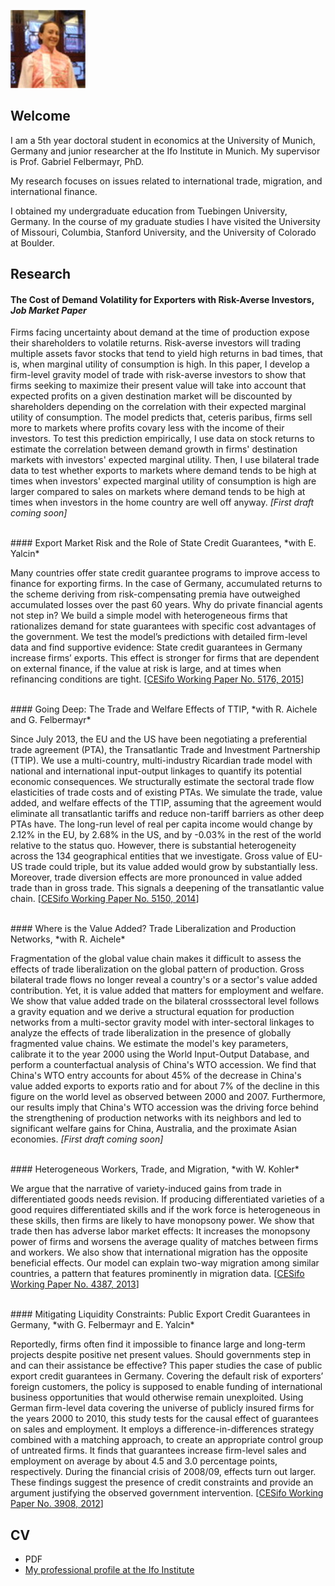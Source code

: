 ![young beautiful and smart woman](pics/profilepic.JPG)

## Welcome
I am a 5th year doctoral student in economics at the University of Munich, Germany and junior researcher at the Ifo Institute in Munich. My supervisor is Prof. Gabriel Felbermayr, PhD.

My research focuses on issues related to international trade, migration, and international finance.

I obtained my undergraduate education from Tuebingen University, Germany. In the course of my graduate studies I have visited the University of Missouri, Columbia, Stanford University, and the University of Colorado at Boulder. 


## Research

#### The Cost of Demand Volatility for Exporters with Risk-Averse Investors, *Job Market Paper*

Firms facing uncertainty about demand at the time of production expose their shareholders to volatile returns. Risk-averse investors will trading multiple assets favor stocks that tend to yield high returns in bad times, that is, when marginal utility of consumption is high. In this paper, I develop a firm-level gravity model of trade with risk-averse investors to show that firms seeking to maximize their present value will take into account that expected profits on a given destination market will be discounted by shareholders depending on the correlation with their expected marginal utility of consumption. The model predicts that, ceteris paribus, firms sell more to markets where profits covary less with the income of their investors. To test this prediction empirically, I use data on stock returns to estimate the correlation between demand growth in firms' destination markets  with investors' expected marginal utility. Then, I use bilateral trade data to test whether exports to markets where demand tends to be high at times when investors' expected marginal utility of consumption is high are larger compared to sales on markets where demand tends to be high at times when investors in the home country are well off anyway.
*[First draft coming soon]*

<br>
#### Export Market Risk and the Role of State Credit Guarantees, *with E. Yalcin*

Many countries offer state credit guarantee programs to improve access to finance for exporting firms. In the case of Germany, accumulated returns to the scheme deriving from risk-compensating premia have outweighed accumulated losses over the past 60 years. Why do private financial agents not step in? We build a simple model with heterogeneous firms that rationalizes demand for state guarantees with specific cost advantages of the government. We test the model’s predictions with detailed firm-level data and find supportive evidence: State credit guarantees in Germany increase firms’ exports. This effect is stronger for firms that are dependent on external finance, if the value at risk is large, and at times when refinancing conditions are tight. [[CESifo Working Paper No. 5176, 2015](https://www.cesifo-group.de/DocDL/cesifo1_wp5176.pdf)]

<br>
#### Going Deep: The Trade and Welfare Effects of TTIP, *with R. Aichele and G. Felbermayr*

Since July 2013, the EU and the US have been negotiating a preferential trade agreement (PTA), the Transatlantic Trade and Investment Partnership (TTIP). We use a multi-country, multi-industry Ricardian trade model with national and international input-output linkages to quantify its potential economic consequences. We structurally estimate the sectoral trade flow elasticities of trade costs and of existing PTAs. We simulate the trade, value added, and welfare effects of the TTIP, assuming that the agreement would eliminate all transatlantic tariffs and reduce non-tariff barriers as other deep PTAs have. The long-run level of real per capita income would change by 2.12% in the EU, by 2.68% in the US, and by -0.03% in the rest of the world relative to the status quo. However, there is substantial heterogeneity across the 134 geographical entities that we investigate. Gross value of EU-US trade could triple, but its value added would grow by substantially less. Moreover, trade diversion effects are more pronounced in value added trade than in gross trade. This signals a deepening of the transatlantic value chain. [[CESifo Working Paper No. 5150, 2014](https://www.cesifo-group.de/DocDL/cesifo1_wp4387.pdf)]

<br>
#### Where is the Value Added? Trade Liberalization and Production Networks, *with R. Aichele*

Fragmentation of the global value chain makes it difficult to assess the effects of trade liberalization on the global pattern of production. Gross bilateral trade flows no longer reveal a country's or a sector's value added contribution. Yet, it is value added that matters for employment and welfare. We show that value added trade on the bilateral crosssectoral level follows a gravity equation and we derive a structural equation for production networks from a multi-sector gravity model with inter-sectoral linkages to analyze the effects of trade liberalization in the presence of globally fragmented value chains. We estimate the model's key parameters, calibrate it to the year 2000 using the World Input-Output Database, and perform a counterfactual analysis of China's WTO accession. We find that China's WTO entry accounts for about 45\% of the decrease in China's value added exports to exports ratio and for about 7\% of the decline in this figure on the world level as observed between 2000 and 2007. Furthermore, our results imply that China's WTO accession was the driving force behind the strengthening of production networks with its neighbors and led to significant welfare gains for China, Australia, and the proximate Asian economies. *[First draft coming soon]*

<br>
#### Heterogeneous Workers, Trade, and Migration, *with W. Kohler*

We argue that the narrative of variety-induced gains from trade in differentiated goods needs revision. If producing differentiated varieties of a good requires differentiated skills and if the work force is heterogeneous in these skills, then firms are likely to have monopsony power. We show that trade then has adverse labor market effects: It increases the monopsony power of firms and worsens the average quality of matches between firms and workers. We also show that international migration has the opposite beneficial effects. Our model can explain two-way migration among similar countries, a pattern that features prominently in migration data. [[CESifo Working Paper No. 4387, 2013](https://www.cesifo-group.de/DocDL/cesifo1_wp4387.pdf)]

<br>
#### Mitigating Liquidity Constraints: Public Export Credit Guarantees in Germany, *with G. Felbermayr and E. Yalcin*

Reportedly, firms often find it impossible to finance large and long-term projects despite positive net present values. Should governments step in and can their assistance be effective? This paper studies the case of public export credit guarantees in Germany. Covering the default risk of exporters’ foreign customers, the policy is supposed to enable funding of international business opportunities that would otherwise remain unexploited. Using German firm-level data covering the universe of publicly insured firms for the years 2000 to 2010, this study tests for the causal effect of guarantees on sales and employment. It employs a difference-in-differences strategy combined with a matching approach, to create an appropriate control group of untreated firms. It finds that guarantees increase firm-level sales and employment on average by about 4.5 and 3.0 percentage points, respectively. During the financial crisis of 2008/09, effects turn out larger. These findings suggest the presence of credit constraints and provide an argument justifying the observed government intervention. [[CESifo Working Paper No. 3908, 2012](https://www.cesifo-group.de/DocDL/cesifo1_wp3908.pdf)]

## CV

* PDF
* [My professional profile at the Ifo Institute](http://www.cesifo-group.de/heiland-i) 
